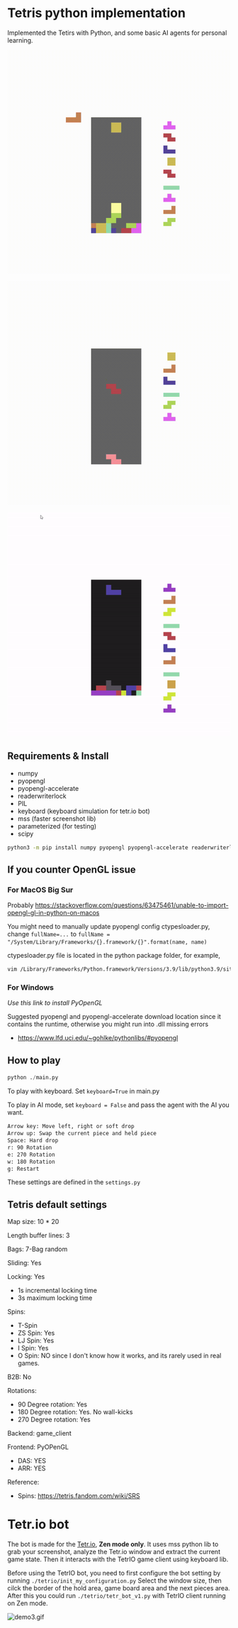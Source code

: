 # Tetris python implementation

Implemented the Tetirs with Python, and some basic AI agents for personal learning.

![demo1.gif](https://github.com/wenlianglaw/Tetris-in-Python/blob/master/gifs/demo1_pc_setup.gif)

![demo2.gif](https://github.com/wenlianglaw/Tetris-in-Python/blob/master/gifs/demo2_normal_play.gif)

![demo3.gif](https://github.com/wenlianglaw/Tetris-in-Python/blob/master/gifs/near_perfect_bot.gif)

## Requirements & Install

- numpy
- pyopengl
- pyopengl-accelerate
- readerwriterlock
- PIL
- keyboard (keyboard simulation for tetr.io bot)
- mss (faster screenshot lib)
- parameterized (for testing)
- scipy

```bash
python3 -m pip install numpy pyopengl pyopengl-accelerate readerwriterlock PIL keyboard mss parameterized scipy
```

## If you counter OpenGL issue

### For MacOS Big Sur

Probably https://stackoverflow.com/questions/63475461/unable-to-import-opengl-gl-in-python-on-macos

You might need to manually update pyopengl config ctypesloader.py, change
`fullName=...`
to
`fullName = "/System/Library/Frameworks/{}.framework/{}".format(name, name)`

ctypesloader.py file is located in the python package folder, for example,

```bash
vim /Library/Frameworks/Python.framework/Versions/3.9/lib/python3.9/site-packages/OpenGL/platform/ctypesloader.py
```

### For Windows
*Use this link to install PyOpenGL*

Suggested pyopengl and pyopengl-accelerate download location since it contains the runtime, otherwise you might run into .dll missing errors
- https://www.lfd.uci.edu/~gohlke/pythonlibs/#pyopengl

## How to play
```py
python ./main.py
```

To play with keyboard.  Set `keyboard=True` in main.py

To play in AI mode, set `keyboard = False` and pass the agent with
the AI you want.

```
Arrow key: Move left, right or soft drop
Arrow up: Swap the current piece and held piece
Space: Hard drop
r: 90 Rotation
e: 270 Rotation
w: 180 Rotation
g: Restart
```

These settings are defined in the `settings.py`

## Tetris default settings

Map size: 10 * 20

Length buffer lines: 3

Bags: 7-Bag random

Sliding: Yes

Locking: Yes
- 1s incremental locking time
- 3s maximum locking time

Spins:
-  T-Spin
-  ZS Spin: Yes
-  LJ Spin: Yes
-  I Spin: Yes
- O Spin: NO since I don't know how it works, and its rarely used in real games.

B2B: No

Rotations:
- 90 Degree rotation: Yes
- 180 Degree rotation: Yes. No wall-kicks
- 270 Degree rotation: Yes

Backend: game_client

Frontend: PyOPenGL

- DAS: YES
- ARR: YES

Reference:

- Spins: https://tetris.fandom.com/wiki/SRS

# Tetr.io bot

The bot is made for the [Tetr.io](https://tetr.io/), **Zen mode only**. It uses mss python lib to grab your screenshot,
analyze the Tetr.io window and extract the current game state. Then it interacts with the TetrIO game client using
keyboard lib.

Before using the TetrIO bot, you need to first configure the bot setting by running `./tetrio/init_my_configuration.py`
Select the window size, then cilck the border of the hold area, game board area and the next pieces area. After this you
could run `./tetrio/tetr_bot_v1.py` with TetrIO client running on Zen mode.

![demo3.gif](https://github.com/wenlianglaw/Tetris-in-Python/blob/master/gifs/tetrio_zen_mode.gif)

